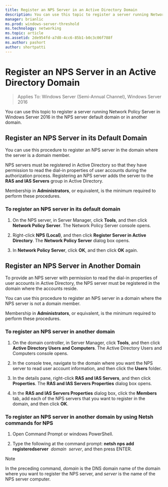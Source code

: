 ```yaml
---
title: Register an NPS Server in an Active Directory Domain
description: You can use this topic to register a server running Network Policy Server in Windows Server 2016 in the NPS server default domain or in another domain.
manager: brianlic
ms.prod: windows-server-threshold
ms.technology: networking
ms.topic: article
ms.assetid: 2de954fd-a7d8-4cc6-85b1-b0c3c06f788f
ms.author: pashort 
author: shortpatti
---
```


# Register an NPS Server in an Active Directory Domain

>Applies To: Windows Server (Semi-Annual Channel), Windows Server 2016

You can use this topic to register a server running Network Policy Server in Windows Server 2016 in the NPS server default domain or in another domain.

## Register an NPS Server in its Default Domain

You can use this procedure to register an NPS server in the domain where the server is a domain member. 

NPS servers must be registered in Active Directory so that they have permission to read the dial-in properties of user accounts during the authorization process. Registering an NPS server adds the server to the **RAS and IAS Servers** group in Active Directory.

Membership in **Administrators**, or equivalent, is the minimum required to perform these procedures.

### To register an NPS server in its default domain


1. On the NPS server, in Server Manager, click **Tools**, and then click **Network Policy Server**. The Network Policy Server console opens.

2. Right-click **NPS (Local)**, and then click **Register Server in Active Directory**. The **Network Policy Server** dialog box opens.

3. In **Network Policy Server**, click **OK**, and then click **OK** again.

## Register an NPS Server in Another Domain

To provide an NPS server with permission to read the dial-in properties of user accounts in Active Directory, the NPS server must be registered in the domain where the accounts reside.

You can use this procedure to register an NPS server in a domain where the NPS server is not a domain member.

Membership in **Administrators**, or equivalent, is the minimum required to perform these procedures.

### To register an NPS server in another domain

1. On the domain controller, in Server Manager, click **Tools**, and then click **Active Directory Users and Computers**. The Active Directory Users and Computers console opens.

2. In the console tree, navigate to the domain where you want the NPS server to read user account information, and then click the **Users** folder. 

3. In the details pane, right-click **RAS and IAS Servers**, and then click **Properties**. The **RAS and IAS Servers Properties** dialog box opens.

4. In the **RAS and IAS Servers Properties** dialog box, click the **Members** tab, add each of the NPS servers that you want to register in the domain, and then click **OK**.


### To register an NPS server in another domain by using Netsh commands for NPS

1. Open Command Prompt or windows PowerShell. 

2. Type the following at the command prompt: **netsh nps add registeredserver** &nbsp;*domain* &nbsp;*server*, and then press ENTER.

>[!NOTE]
>In the preceding command, *domain* is the DNS domain name of the domain where you want to register the NPS server, and *server* is the name of the NPS server computer.

